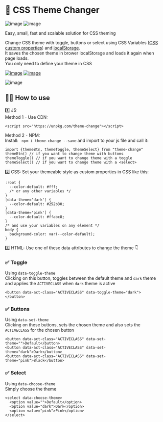# 🎨 CSS Theme Changer  

![image](https://img.shields.io/github/package-json/v/saadeghi/theme-change)
![image](https://img.shields.io/bundlephobia/minzip/theme-change)

Easy, small, fast and scalable solution for CSS theming  

Change CSS theme with toggle, buttons or select using CSS Variables ([CSS custom properties](https://developer.mozilla.org/en-US/docs/Web/CSS/--*)) and [localStorage](https://developer.mozilla.org/en-US/docs/Web/API/Window/localStorage).  
It saves the chosen theme in brower localStorage and loads it again when page loads.  
You only need to define your theme in CSS  
  
[![image](https://img.shields.io/badge/See%20in%20action-CodePen-blue)](https://codepen.io/saadeghi/pen/OJypbNM) 
[![image](https://img.shields.io/badge/Sample%20Site-Netlify-blue)](https://css-theme-changer.netlify.app/)  

![image](https://user-images.githubusercontent.com/7342023/80218042-e3c67e00-8655-11ea-94e8-925d0dcbfd57.gif)


## 👨‍💻 How to use ##  
  
1️⃣ JS:  
Method 1 - Use CDN:
```
<script src="https://unpkg.com/theme-change"></script>
```
Method 2 - NPM:  
Install: ` npm i theme-change --save` and import to your js file and call it:  
```
import {themeBtn, themeToggle, themeSelect} from "theme-change"
themeBtn() // if you want to change theme with buttons
themeToggle() // if you want to change theme with a toggle
themeSelect() // if you want to change theme with a <select>
```

2️⃣ CSS: Set your themeable style as custom properties in CSS like this:  
```
:root {
  --color-default: #fff;
  /* or any other variables */
}
[data-theme='dark'] {
  --color-default: #252b30;
}
[data-theme='pink'] {
  --color-default: #ffabc8;
}
/* and use your variables on any element */
body {
  background-color: var(--color-default);
}
```

  
  
3️⃣ HTML: Use one of these data attributes to change the theme 👇  
  ### ✅ Toggle ###  
  Using `data-toggle-theme`  
  Clicking on this button, toggles between the default theme and `dark` theme and applies the `ACTIVECLASS` when `dark` theme is active    
  ```
  <button data-act-class="ACTIVECLASS" data-toggle-theme="dark"></button>
  ```

  ### ✅ Buttons ###  
  Using `data-set-theme`  
  Clicking on these buttons, sets the chosen theme and also sets the `ACTIVECLASS` for the chosen button  

  ```
  <button data-act-class="ACTIVECLASS" data-set-theme="">Default</button>
  <button data-act-class="ACTIVECLASS" data-set-theme="dark">Dark</button>
  <button data-act-class="ACTIVECLASS" data-set-theme="pink">Black</button>
  ```

  ### ✅ Select ###  
  Using `data-choose-theme`  
  Simply choose the theme  

  ```
  <select data-choose-theme>
    <option value="">Default</option>
    <option value="dark">Dark</option>
    <option value="pink">Pink</option>
  </select>
  ```
